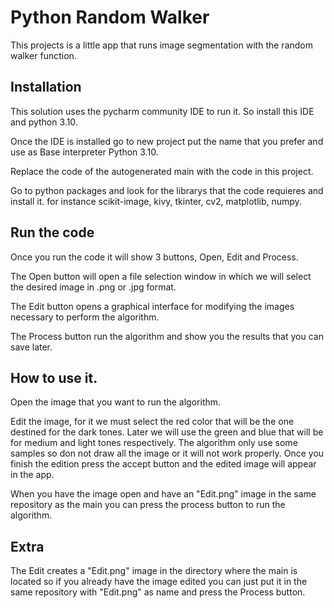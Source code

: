 # Python Random Walker
This projects is a little app that runs image segmentation with the random walker function. 

## Installation
This solution uses the pycharm community IDE to run it. So install this IDE and python 3.10.

Once the IDE is installed go to new project put the name that you prefer and use as Base interpreter Python 3.10.

Replace the code of the autogenerated main with the code in this project.

Go to python packages and look for the librarys that the code requieres and install it. for instance scikit-image, kivy, tkinter, cv2, matplotlib, numpy.

## Run the code

Once you run the code it will show 3 buttons, Open, Edit and Process.

The Open button will open a file selection window in which we will select the desired image in .png or .jpg format.

The Edit button opens a graphical interface for modifying the images necessary to perform the algorithm.

The Process button run the algorithm and show you the results that you can save later.

## How to use it.
Open the image that you want to run the algorithm.

Edit the image, for it we must select the red color that will be the one destined for the dark tones. Later we will use the green and blue that will be
for medium and light tones respectively. The algorithm only use some samples so don not draw all the image or it will not work properly. Once you finish the edition press the accept button and the edited image will appear in the app.

When you have the image open and have an "Edit.png" image in the same repository as the main you can press the process button to run the algorithm.

## Extra

The Edit creates a "Edit.png" image in the directory where the main is located so if you already have the image edited you can just put it in the same repository with "Edit.png" as name and press the Process button.
